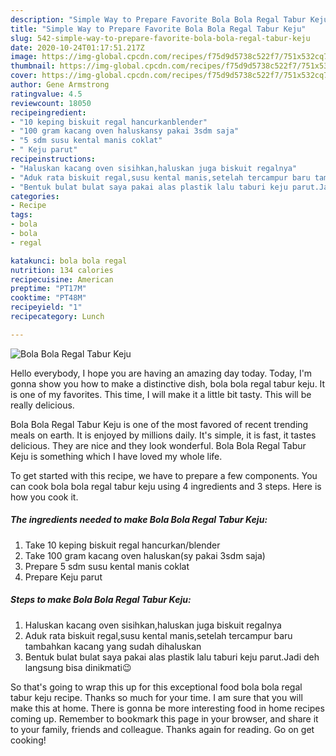 ```yaml
---
description: "Simple Way to Prepare Favorite Bola Bola Regal Tabur Keju"
title: "Simple Way to Prepare Favorite Bola Bola Regal Tabur Keju"
slug: 542-simple-way-to-prepare-favorite-bola-bola-regal-tabur-keju
date: 2020-10-24T01:17:51.217Z
image: https://img-global.cpcdn.com/recipes/f75d9d5738c522f7/751x532cq70/bola-bola-regal-tabur-keju-foto-resep-utama.jpg
thumbnail: https://img-global.cpcdn.com/recipes/f75d9d5738c522f7/751x532cq70/bola-bola-regal-tabur-keju-foto-resep-utama.jpg
cover: https://img-global.cpcdn.com/recipes/f75d9d5738c522f7/751x532cq70/bola-bola-regal-tabur-keju-foto-resep-utama.jpg
author: Gene Armstrong
ratingvalue: 4.5
reviewcount: 18050
recipeingredient:
- "10 keping biskuit regal hancurkanblender"
- "100 gram kacang oven haluskansy pakai 3sdm saja"
- "5 sdm susu kental manis coklat"
- " Keju parut"
recipeinstructions:
- "Haluskan kacang oven sisihkan,haluskan juga biskuit regalnya"
- "Aduk rata biskuit regal,susu kental manis,setelah tercampur baru tambahkan kacang yang sudah dihaluskan"
- "Bentuk bulat bulat saya pakai alas plastik lalu taburi keju parut.Jadi deh langsung bisa dinikmati😉"
categories:
- Recipe
tags:
- bola
- bola
- regal

katakunci: bola bola regal 
nutrition: 134 calories
recipecuisine: American
preptime: "PT17M"
cooktime: "PT48M"
recipeyield: "1"
recipecategory: Lunch

---
```



![Bola Bola Regal Tabur Keju](https://img-global.cpcdn.com/recipes/f75d9d5738c522f7/751x532cq70/bola-bola-regal-tabur-keju-foto-resep-utama.jpg)

Hello everybody, I hope you are having an amazing day today. Today, I'm gonna show you how to make a distinctive dish, bola bola regal tabur keju. It is one of my favorites. This time, I will make it a little bit tasty. This will be really delicious.

Bola Bola Regal Tabur Keju is one of the most favored of recent trending meals on earth. It is enjoyed by millions daily. It's simple, it is fast, it tastes delicious. They are nice and they look wonderful. Bola Bola Regal Tabur Keju is something which I have loved my whole life.




To get started with this recipe, we have to prepare a few components. You can cook bola bola regal tabur keju using 4 ingredients and 3 steps. Here is how you cook it.

<!--inarticleads1-->

##### The ingredients needed to make Bola Bola Regal Tabur Keju:

1. Take 10 keping biskuit regal hancurkan/blender
1. Take 100 gram kacang oven haluskan(sy pakai 3sdm saja)
1. Prepare 5 sdm susu kental manis coklat
1. Prepare  Keju parut




<!--inarticleads2-->

##### Steps to make Bola Bola Regal Tabur Keju:

1. Haluskan kacang oven sisihkan,haluskan juga biskuit regalnya
1. Aduk rata biskuit regal,susu kental manis,setelah tercampur baru tambahkan kacang yang sudah dihaluskan
1. Bentuk bulat bulat saya pakai alas plastik lalu taburi keju parut.Jadi deh langsung bisa dinikmati😉




So that's going to wrap this up for this exceptional food bola bola regal tabur keju recipe. Thanks so much for your time. I am sure that you will make this at home. There is gonna be more interesting food in home recipes coming up. Remember to bookmark this page in your browser, and share it to your family, friends and colleague. Thanks again for reading. Go on get cooking!
